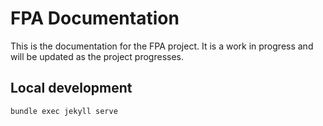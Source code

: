 # FPA Documentation

This is the documentation for the FPA project. 
It is a work in progress and will be updated as the project progresses.

## Local development
`bundle exec jekyll serve`
